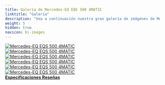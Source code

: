 ```yaml
---
title: Galería de Mercedes-EQ EQS 500 4MATIC
linktitle: "Galería"
description: "Vea a continuación nuestra gran galería de imágenes de Mercedes-EQ EQS 500 4MATIC. Haga clic en las imágenes para versiones en alta resolución."
weight: 5
hidden: true
navicon: bi-images
---
```

<!-- markdownlint-disable MD033 -->
<div class="row" id ="my-gallery">
	<div class="pswp-grid-item col-6 col-md-4">
		<a href="https://media.evkx.net/multimedia/models/mercedes/eqs/eqs_500_4matic/charging_1.jpg"
data-pswp-src="https://media.evkx.net/multimedia/models/mercedes/eqs/eqs_500_4matic/charging_1.jpg"
data-pswp-width="3000"
data-pswp-height="1687" 
target="_blank">
			<img src="https://media.evkx.net/multimedia/models/mercedes/eqs/eqs_500_4matic/charging_1_xst.jpg" alt="Mercedes-EQ EQS 500 4MATIC" class="img-fluid " />
		</a>
	</div>
	<div class="pswp-grid-item col-6 col-md-4">
		<a href="https://media.evkx.net/multimedia/models/mercedes/eqs/eqs_500_4matic/frontseats_1.jpg"
data-pswp-src="https://media.evkx.net/multimedia/models/mercedes/eqs/eqs_500_4matic/frontseats_1.jpg"
data-pswp-width="3000"
data-pswp-height="4085" 
target="_blank">
			<img src="https://media.evkx.net/multimedia/models/mercedes/eqs/eqs_500_4matic/frontseats_1_xst.jpg" alt="Mercedes-EQ EQS 500 4MATIC" class="img-fluid " />
		</a>
	</div>
	<div class="pswp-grid-item col-6 col-md-4">
		<a href="https://media.evkx.net/multimedia/models/mercedes/eqs/eqs_500_4matic/main_1.jpg"
data-pswp-src="https://media.evkx.net/multimedia/models/mercedes/eqs/eqs_500_4matic/main_1.jpg"
data-pswp-width="3000"
data-pswp-height="2000" 
target="_blank">
			<img src="https://media.evkx.net/multimedia/models/mercedes/eqs/eqs_500_4matic/main_1_xst.jpg" alt="Mercedes-EQ EQS 500 4MATIC" class="img-fluid " />
		</a>
	</div>
	<div class="pswp-grid-item col-6 col-md-4">
		<a href="https://media.evkx.net/multimedia/models/mercedes/eqs/eqs_500_4matic/screens_1.jpg"
data-pswp-src="https://media.evkx.net/multimedia/models/mercedes/eqs/eqs_500_4matic/screens_1.jpg"
data-pswp-width="3000"
data-pswp-height="1875" 
target="_blank">
			<img src="https://media.evkx.net/multimedia/models/mercedes/eqs/eqs_500_4matic/screens_1_xst.jpg" alt="Mercedes-EQ EQS 500 4MATIC" class="img-fluid " />
		</a>
	</div>
	<div class="pswp-grid-item col-6 col-md-4">
		<a href="https://media.evkx.net/multimedia/models/mercedes/eqs/eqs_500_4matic/secondrowseats_1.jpg"
data-pswp-src="https://media.evkx.net/multimedia/models/mercedes/eqs/eqs_500_4matic/secondrowseats_1.jpg"
data-pswp-width="3000"
data-pswp-height="2250" 
target="_blank">
			<img src="https://media.evkx.net/multimedia/models/mercedes/eqs/eqs_500_4matic/secondrowseats_1_xst.jpg" alt="Mercedes-EQ EQS 500 4MATIC" class="img-fluid " />
		</a>
	</div>
	<div class="pswp-grid-item col-6 col-md-4">
		<a href="https://media.evkx.net/multimedia/models/mercedes/eqs/eqs_500_4matic/trunk_1.jpg"
data-pswp-src="https://media.evkx.net/multimedia/models/mercedes/eqs/eqs_500_4matic/trunk_1.jpg"
data-pswp-width="3000"
data-pswp-height="2000" 
target="_blank">
			<img src="https://media.evkx.net/multimedia/models/mercedes/eqs/eqs_500_4matic/trunk_1_xst.jpg" alt="Mercedes-EQ EQS 500 4MATIC" class="img-fluid " />
		</a>
	</div>
</div>
<script type="module">
  import PhotoSwipeLightbox from '/js/photoswipe-lightbox.esm.js';
    const lightbox = new PhotoSwipeLightbox({
       gallery: '#my-gallery',
        children: 'a',
        pswpModule: () => import('/js/photoswipe.esm.js')
    });
lightbox.init();
</script>
<div class="mt-3 mb-3">
<a href="../specifications/" class="text-decoration-none text-black">
<strong><i class="bi-arrow-left"></i> Especificaciones </strong>
</a>
<a href="../reviews/" class="text-decoration-none text-black float-end">
<strong>Reseñas <i class="bi-arrow-right"></i></strong>
</a>
</div>
